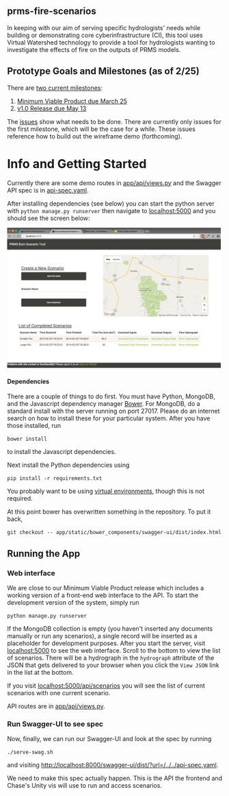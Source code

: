 ## prms-fire-scenarios

In keeping with our aim of serving specific hydrologists' needs while building or demonstrating core
cyberinfrastructure (CI), this tool uses Virtual Watershed technology to provide a tool for
hydrologists wanting to investigate the effects of fire on the outputs of PRMS models.

## Prototype Goals and Milestones (as of 2/25)

There are [two current milestones](https://github.com/VirtualWatershed/prms-fire-scenarios/milestones):

1. [Minimum Viable Product due March 25](https://github.com/VirtualWatershed/prms-fire-scenarios/milestones/Minimum%20Viable%20Product%20--%20MVP)
1. [v1.0 Release due May 13](https://github.com/VirtualWatershed/prms-fire-scenarios/milestones/v1.0%20Release)

The [issues](https://github.com/VirtualWatershed/prms-fire-scenarios/issues) show what needs to be done. There
are currently only issues for the first milestone, which will be the case for a while. These issues reference
how to build out the wireframe demo (forthcoming).

# Info and Getting Started

Currently there are some demo routes in [app/api/views.py](https://github.com/VirtualWatershed/prms-fire-scenarios/blob/master/app/api/views.py)
and the Swagger API spec is in [api-spec.yaml](https://github.com/VirtualWatershed/prms-fire-scenarios/blob/master/api-spec.yaml).

After installing dependencies (see below) you can start the python server with `python manage.py runserver` then navigate to
[localhost:5000](http://localhost:5000) and you should see the screen below:

<img src="frontend_wireframe.png" alt="wireframe" width="500"/>


#### Dependencies

There are a couple of things to do first. You must have Python, MongoDB, and
the Javascript dependency manager [Bower](http://bower.io). For MongoDB, do a
standard install with the server running on port 27017.
Please do an internet search on how to install these for your particular system.
After you have those installed, run

```
bower install
```

to install the Javascript dependencies.

Next install the Python dependencies using

```
pip install -r requirements.txt
```

You probably want to be using
[virtual environments](http://docs.python-guide.org/en/latest/dev/virtualenvs/),
though this is not required.

At this point bower has overwritten something in the repository. To put it back,

```
git checkout -- app/static/bower_components/swagger-ui/dist/index.html
```

## Running the App

### Web interface

We are close to our Minimum Viable Product release which includes a working
version of a front-end web interface to the API. To start the development
version of the system, simply run

```
python manage.py runserver
```

If the MongoDB collection is empty (you haven't inserted any documents manually
or run any scenarios), a single record will be inserted as a placeholder for
development purposes. After you start the server, visit
[localhost:5000](http://localhost:5000) to see the web interface. Scroll to the
bottom to view the list of scenarios. There will be a hydrograph in the
`hydrograph` attribute of the JSON that gets delivered to your browser when you
click the `View JSON` link in the list at the bottom.

If you visit [localhost:5000/api/scenarios](http://localhost:5000/api/scenarios)
you will see the list of current scenarios with one current scenario.

API routes are in
[app/api/views.py](https://github.com/VirtualWatershed/prms-fire-scenarios/blob/master/app/api/views.py).


### Run Swagger-UI to see spec

Now, finally, we can run our Swagger-UI and look at the spec by running

```
./serve-swag.sh
```

and visiting [http://localhost:8000/swagger-ui/dist/?url=/../../api-spec.yaml](http://localhost:8000/swagger-ui/dist/?url=/../../api-spec.yaml).

We need to make this spec actually happen. This is the API the frontend and Chase's Unity vis will use to run and access scenarios.
